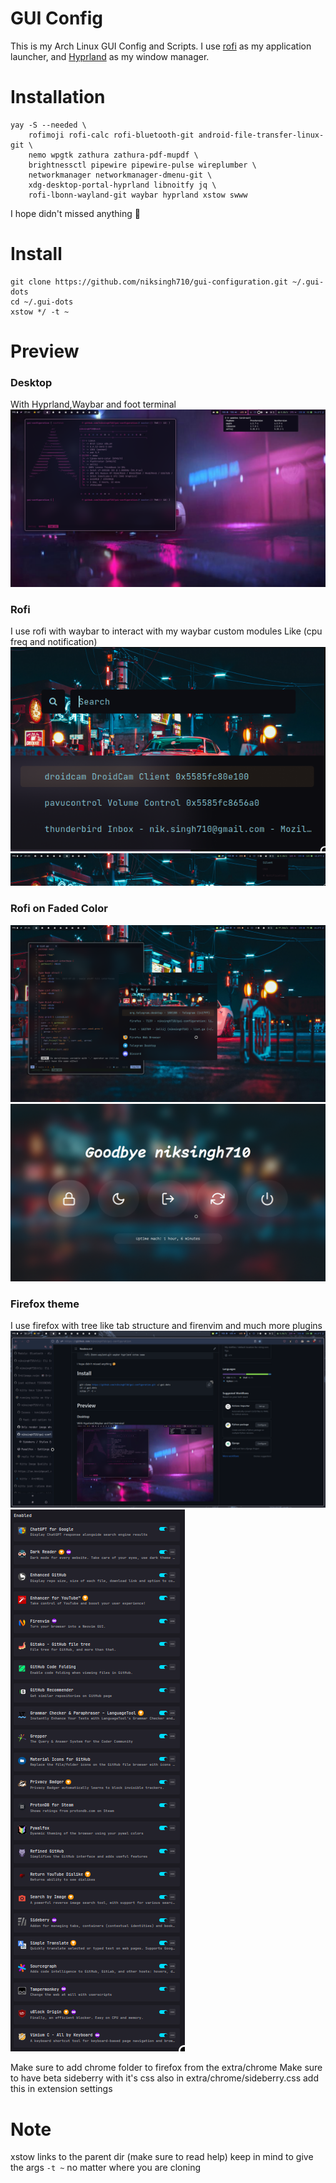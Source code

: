# GUI Config

This is my Arch Linux GUI Config and Scripts.
I use [rofi](https://github.com/lbonn/rofi) as my application launcher, and [Hyprland](https://github.com/hyprwm/hyprland) as my window manager.

# Installation

```
yay -S --needed \
    rofimoji rofi-calc rofi-bluetooth-git android-file-transfer-linux-git \
    nemo wpgtk zathura zathura-pdf-mupdf \
    brightnessctl pipewire pipewire-pulse wireplumber \
    networkmanager networkmanager-dmenu-git \
    xdg-desktop-portal-hyprland libnoitfy jq \
    rofi-lbonn-wayland-git waybar hyprland xstow swww
```

I hope didn't missed anything 🤔

# Install

```
git clone https://github.com/niksingh710/gui-configuration.git ~/.gui-dots
cd ~/.gui-dots
xstow */ -t ~
```

# Preview

### Desktop

With Hyprland,Waybar and foot terminal
![preview](./extra/.extra-gui/assets/ui.png)

### Rofi

I use rofi with waybar to interact with my waybar custom modules Like (cpu freq and notification)
![preview](./extra/.extra-gui/assets/rofi-only.png)
![preview](./extra/.extra-gui/assets/waybar-rofi.png)

### Rofi on Faded Color

![preview](./extra/.extra-gui/assets/rofi-full.png)
![preview](./extra/.extra-gui/assets/rofi-powermenu.png)

### Firefox theme

I use firefox with tree like tab structure and firenvim and much more plugins
![preview](./extra/.extra-gui/assets/firefox.png)
![preview](./extra/.extra-gui/assets/extensions.png)

Make sure to add chrome folder to firefox from the extra/chrome
Make sure to have beta sideberry with it's css also in extra/chrome/sideberry.css add this in extension settings

# Note

xstow links to the parent dir (make sure to read help)
keep in mind to give the args `-t ~` no matter where you are cloning
